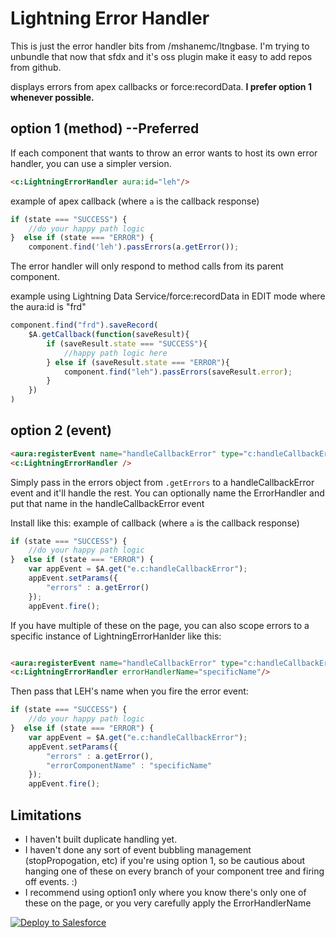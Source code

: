 # Lightning Error Handler

This is just the error handler bits from /mshanemc/ltngbase.  I'm trying to unbundle that now that sfdx and it's oss plugin make it easy to add repos from github.

displays errors from apex callbacks or force:recordData.  **I prefer option 1 whenever possible.**




## option 1 (method)  --**Preferred**

If each component that wants to throw an error wants to host its own error handler, you can use a simpler version.
``` html
<c:LightningErrorHandler aura:id="leh"/>
```

example of apex callback (where `a` is the callback response)

``` javascript
if (state === "SUCCESS") {
    //do your happy path logic
}  else if (state === "ERROR") {
    component.find('leh').passErrors(a.getError());
```

The error handler will only respond to method calls from its parent component.

example using Lightning Data Service/force:recordData in EDIT mode where the aura:id is "frd"

``` javascript
component.find("frd").saveRecord(
    $A.getCallback(function(saveResult){
        if (saveResult.state === "SUCCESS"){
            //happy path logic here
        } else if (saveResult.state === "ERROR"){
            component.find("leh").passErrors(saveResult.error);
        }
    })
)
```

## option 2 (event)

``` html
<aura:registerEvent name="handleCallbackError" type="c:handleCallbackError"/>
<c:LightningErrorHandler />
```

Simply pass in the errors object from `.getErrors` to a handleCallbackError event and it'll handle the rest.  You can optionally name the ErrorHandler and put that name in the handleCallbackError event

Install like this:
example of callback (where `a` is the callback response)

``` javascript
if (state === "SUCCESS") {
    //do your happy path logic
}  else if (state === "ERROR") {
    var appEvent = $A.get("e.c:handleCallbackError");
    appEvent.setParams({
        "errors" : a.getError()
    });
    appEvent.fire();
```

If you have multiple of these on the page, you can also scope errors to a specific instance of LightningErrorHanlder like this:

``` html

<aura:registerEvent name="handleCallbackError" type="c:handleCallbackError"/>
<c:LightningErrorHandler errorHandlerName="specificName"/>

```
Then pass that LEH's name when you fire the error event:

``` javascript
if (state === "SUCCESS") {
    //do your happy path logic
}  else if (state === "ERROR") {
    var appEvent = $A.get("e.c:handleCallbackError");
    appEvent.setParams({
        "errors" : a.getError(),
        "errorComponentName" : "specificName"
    });
    appEvent.fire();
```



## Limitations

* I haven't built duplicate handling yet.
* I haven't done any sort of event bubbling management (stopPropogation, etc) if you're using option 1, so be cautious about hanging one of these on every branch of your component tree and firing off events.  :)
* I recommend using option1 only where you know there's only one of these on the page, or you very carefully apply the ErrorHandlerName

<a href="https://githubsfdeploy.herokuapp.com?owner=mshanemc&repo=LightningErrorHandler">
  <img alt="Deploy to Salesforce"
       src="https://raw.githubusercontent.com/afawcett/githubsfdeploy/master/deploy.png"/>
</a>

